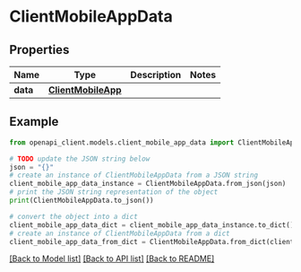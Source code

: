 # ClientMobileAppData


## Properties

Name | Type | Description | Notes
------------ | ------------- | ------------- | -------------
**data** | [**ClientMobileApp**](ClientMobileApp.md) |  | 

## Example

```python
from openapi_client.models.client_mobile_app_data import ClientMobileAppData

# TODO update the JSON string below
json = "{}"
# create an instance of ClientMobileAppData from a JSON string
client_mobile_app_data_instance = ClientMobileAppData.from_json(json)
# print the JSON string representation of the object
print(ClientMobileAppData.to_json())

# convert the object into a dict
client_mobile_app_data_dict = client_mobile_app_data_instance.to_dict()
# create an instance of ClientMobileAppData from a dict
client_mobile_app_data_from_dict = ClientMobileAppData.from_dict(client_mobile_app_data_dict)
```
[[Back to Model list]](../README.md#documentation-for-models) [[Back to API list]](../README.md#documentation-for-api-endpoints) [[Back to README]](../README.md)


